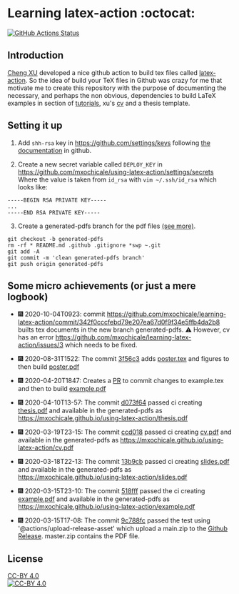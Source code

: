 # Learning latex-action :octocat:
[![GitHub Actions Status](https://github.com/mxochicale/using-latex-action/workflows/Compiling-TeX/badge.svg)](https://github.com/mxochicale/using-latex-action/actions)

## Introduction 
[Cheng XU](https://xuc.me) developed a nice github action to build tex files called [latex-action](https://github.com/xu-cheng/latex-action).
So the idea of build your TeX files in Github was crazy for me that motivate me to create this repository with 
the purpose of documenting the necessary, and perhaps the non obvious, 
dependencies to build LaTeX examples in section of [tutorials](https://github.com/xu-cheng/latex-tutorial), 
xu's [cv](https://github.com/xu-cheng/cv) and a thesis template.

## Setting it up
1. Add `shh-rsa` key in https://github.com/settings/keys following [the documentation](https://help.github.com/en/github/authenticating-to-github/adding-a-new-ssh-key-to-your-github-account) in github.


2. Create a new secret variable called `DEPLOY_KEY` in   
https://github.com/mxochicale/using-latex-action/settings/secrets   
Where the value is taken from `id_rsa` with 
`vim ~/.ssh/id_rsa` which looks like:  
```
-----BEGIN RSA PRIVATE KEY-----
...
-----END RSA PRIVATE KEY-----
```

3. Create a generated-pdfs branch for the pdf files [(see more)](https://www.freecodecamp.org/forum/t/push-a-new-local-branch-to-a-remote-git-repository-and-track-it-too/13222).
```
git checkout -b generated-pdfs
rm -rf * README.md .github .gitignore *swp ~.git 
git add -A
git commit -m 'clean generated-pdfs branch'
git push origin generated-pdfs
```

## Some micro achievements (or just a mere logbook)

* :fireworks: 2020-10-04T0923: commit https://github.com/mxochicale/learning-latex-action/commit/342f0cccfebd79e207ea67d0f9f34e5ffb4da2b8 builts tex documents in the new branch generated-pdfs. 
:warning: However, cv has an error https://github.com/mxochicale/learning-latex-action/issues/3 which needs to be fixed.

* :fireworks: 2020-08-31T1522: The commit [3f56c3](https://github.com/mxochicale/learning-latex-action/commit/3f56c3afc27e2a6a1d0d764734d2ab666565bfb5)
adds [poster.tex](poster/main.tex) and figures to then build [poster.pdf](https://github.com/mxochicale/learning-latex-action/blob/generated-pdfs/poster.pdf)
 
* :fireworks: 2020-04-20T1847: Creates a [PR](https://github.com/mxochicale/using-latex-action/pull/2) to commit changes to 
example.tex and then to build [example.pdf](https://github.com/mxochicale/using-latex-action/blob/generated-pdfs/example.pdf)
 
* :fireworks: 2020-04-10T13-57: The commit [d073f64](https://github.com/mxochicale/using-latex-action/commit/d073f64c88d9c57406fe17a75c05652539299731) passed
ci creating [thesis.pdf](https://github.com/mxochicale/using-latex-action/blob/generated-pdfs/thesis.pdf) and available in the generated-pdfs 
as https://mxochicale.github.io/using-latex-action/thesis.pdf

* :fireworks: 2020-03-19T23-15: The commit [ccd018](https://github.com/mxochicale/using-latex-action/commit/ccd0187b8657787255d324ace9aa3f59bb6758a4) passed
ci creating [cv.pdf](https://github.com/mxochicale/using-latex-action/blob/generated-pdfs/cv.pdf) and available in the 
generated-pdfs as https://mxochicale.github.io/using-latex-action/cv.pdf

* :fireworks: 2020-03-18T22-13: The commit [13b9cb](https://github.com/mxochicale/using-latex-action/commit/13b9c6b296e89789e9d816a626f33430a9dcf0c3) 
passed ci creating [slides.pdf](https://github.com/mxochicale/using-latex-action/blob/generated-pdfs/slides.pdf) and available in the generated-pdfs 
as https://mxochicale.github.io/using-latex-action/slides.pdf

* :fireworks: 2020-03-15T23-10: The commit [518fff](https://github.com/mxochicale/using-latex-action/commit/518ffff66db0f74dc650746a6f873a0689b1dce3)
passed the ci creating [example.pdf](https://github.com/mxochicale/using-latex-action/blob/generated-pdfs/example.pdf) and available in the generated-pdfs 
as https://mxochicale.github.io/using-latex-action/example.pdf

* :fireworks: 2020-03-15T17-08: The commit [9c788fc](https://github.com/mxochicale/trying-latex-action/commit/9c788fc969b5944a70581bcf7ff425325b45396a) passed 
the test using '@actions/upload-release-asset' which upload a main.zip to the [Github Release](https://github.com/mxochicale/trying-latex-action/actions/runs/56217321). master.zip contains the PDF file.
 
## License 
[CC-BY 4.0](LICENCE)   
[![CC-BY 4.0](https://mirrors.creativecommons.org/presskit/buttons/88x31/svg/by.svg)](http://creativecommons.org/licenses/by/4.0/)
